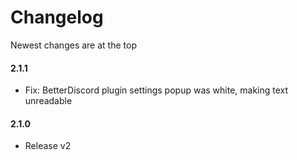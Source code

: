 # Changelog
Newest changes are at the top

#### 2.1.1
* Fix: BetterDiscord plugin settings popup was white, making text unreadable

#### 2.1.0
* Release v2